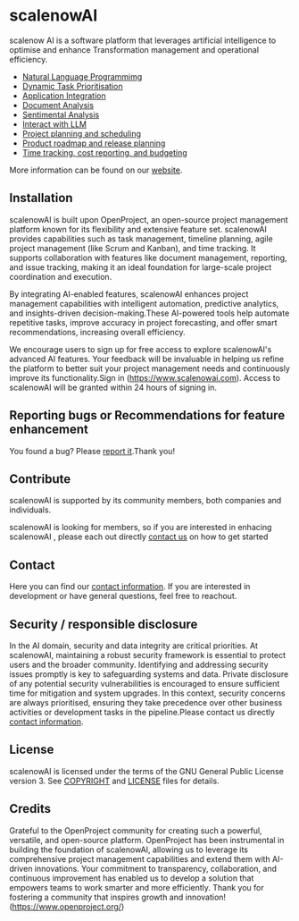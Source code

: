 # scalenowAI

scalenow AI is a software platform that leverages artificial intelligence to optimise and enhance Transformation management and operational efficiency. 

* [Natural Language Programmimg](https://www.scalenowai.com)
* [Dynamic Task Prioritisation](https://www.scalenowai.com)
* [Application Integration](https://www.scalenowai.com)
* [Document Analysis](https://www.scalenowai.com)
* [Sentimental Analysis](https://www.scalenowai.com)
* [Interact with LLM](https://www.scalenowai.com)
* [Project planning and scheduling](https://www.scalenowai.com)
* [Product roadmap and release planning](https://www.scalenowai.com)
* [Time tracking, cost reporting, and budgeting](https://www.scalenowai.com)

More information can be found on our [website](https://www.scalenowai.com).

## Installation

scalenowAI is built upon OpenProject, an open-source project management platform known for its flexibility and extensive feature set. scalenowAI provides capabilities such as task management, timeline planning, agile project management (like Scrum and Kanban), and time tracking. It supports collaboration with features like document management, reporting, and issue tracking, making it an ideal foundation for large-scale project coordination and execution.

By integrating AI-enabled features, scalenowAI enhances project management capabilities with intelligent automation, predictive analytics, and insights-driven decision-making.These AI-powered tools help automate repetitive tasks, improve accuracy in project forecasting, and offer smart recommendations, increasing overall efficiency.

We encourage users to sign up for free access to explore scalenowAI's advanced AI features. Your feedback will be invaluable in helping us refine the platform to better suit your project management needs and continuously improve its functionality.Sign in (https://www.scalenowai.com). Access to scalenowAI will be granted within 24 hours of signing in.

## Reporting bugs or Recommendations for feature enhancement

You found a bug? Please [report it](https://www.scalenowai.com.au/projects/open-source/boards/20).Thank you!

## Contribute

scalenowAI is supported by its community members, both companies and individuals.

scalenowAI is looking for members, so if you are interested in enhacing scalenowAI , please each out directly [contact us](https://scalenowai.com/contact-us/) on how to get started

## Contact

Here you can find our [contact information](https://scalenowai.com/contact-us/). If you are interested in development or have general questions, feel free to reachout.

## Security / responsible disclosure

In the AI domain, security and data integrity are critical priorities. At scalenowAI, maintaining a robust security framework is essential to protect users and the broader community. Identifying and addressing security issues promptly is key to safeguarding systems and data. Private disclosure of any potential security vulnerabilities is encouraged to ensure sufficient time for mitigation and system upgrades. In this context, security concerns are always prioritised, ensuring they take precedence over other business activities or development tasks in the pipeline.Please contact us directly [contact information](https://scalenowai.com/contact-us/).

## License

scalenowAI is licensed under the terms of the GNU General Public License version 3.
See [COPYRIGHT](COPYRIGHT) and [LICENSE](LICENSE) files for details.

## Credits

Grateful to the OpenProject community for creating such a powerful, versatile, and open-source platform. OpenProject has been instrumental in building the foundation of scalenowAI, allowing us to leverage its comprehensive project management capabilities and extend them with AI-driven innovations. Your commitment to transparency, collaboration, and continuous improvement has enabled us to develop a solution that empowers teams to work smarter and more efficiently. Thank you for fostering a community that inspires growth and innovation!
(https://www.openproject.org/)
